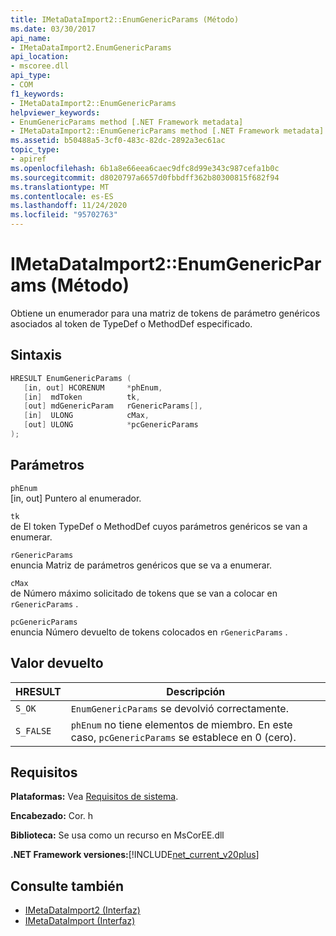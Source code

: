 ```yaml
---
title: IMetaDataImport2::EnumGenericParams (Método)
ms.date: 03/30/2017
api_name:
- IMetaDataImport2.EnumGenericParams
api_location:
- mscoree.dll
api_type:
- COM
f1_keywords:
- IMetaDataImport2::EnumGenericParams
helpviewer_keywords:
- EnumGenericParams method [.NET Framework metadata]
- IMetaDataImport2::EnumGenericParams method [.NET Framework metadata]
ms.assetid: b50488a5-3cf0-483c-82dc-2892a3ec61ac
topic_type:
- apiref
ms.openlocfilehash: 6b1a8e66eea6caec9dfc8d99e343c987cefa1b0c
ms.sourcegitcommit: d8020797a6657d0fbbdff362b80300815f682f94
ms.translationtype: MT
ms.contentlocale: es-ES
ms.lasthandoff: 11/24/2020
ms.locfileid: "95702763"
---
```

# <a name="imetadataimport2enumgenericparams-method"></a>IMetaDataImport2::EnumGenericParams (Método)

Obtiene un enumerador para una matriz de tokens de parámetro genéricos asociados al token de TypeDef o MethodDef especificado.  
  
## <a name="syntax"></a>Sintaxis  
  
```cpp
HRESULT EnumGenericParams (  
   [in, out] HCORENUM     *phEnum,
   [in]  mdToken          tk,  
   [out] mdGenericParam   rGenericParams[],
   [in]  ULONG            cMax,
   [out] ULONG            *pcGenericParams  
);  
```  
  
## <a name="parameters"></a>Parámetros  

 `phEnum`  
 [in, out] Puntero al enumerador.  
  
 `tk`  
 de El token TypeDef o MethodDef cuyos parámetros genéricos se van a enumerar.  
  
 `rGenericParams`  
 enuncia Matriz de parámetros genéricos que se va a enumerar.  
  
 `cMax`  
 de Número máximo solicitado de tokens que se van a colocar en `rGenericParams` .  
  
 `pcGenericParams`  
 enuncia Número devuelto de tokens colocados en `rGenericParams` .  
  
## <a name="return-value"></a>Valor devuelto  
  
|HRESULT|Descripción|  
|-------------|-----------------|  
|`S_OK`|`EnumGenericParams` se devolvió correctamente.|  
|`S_FALSE`|`phEnum` no tiene elementos de miembro. En este caso, `pcGenericParams` se establece en 0 (cero).|  
  
## <a name="requirements"></a>Requisitos  

 **Plataformas:** Vea [Requisitos de sistema](../../get-started/system-requirements.md).  
  
 **Encabezado:** Cor. h  
  
 **Biblioteca:** Se usa como un recurso en MsCorEE.dll  
  
 **.NET Framework versiones:**[!INCLUDE[net_current_v20plus](../../../../includes/net-current-v20plus-md.md)]  
  
## <a name="see-also"></a>Consulte también

- [IMetaDataImport2 (Interfaz)](imetadataimport2-interface.md)
- [IMetaDataImport (Interfaz)](imetadataimport-interface.md)
